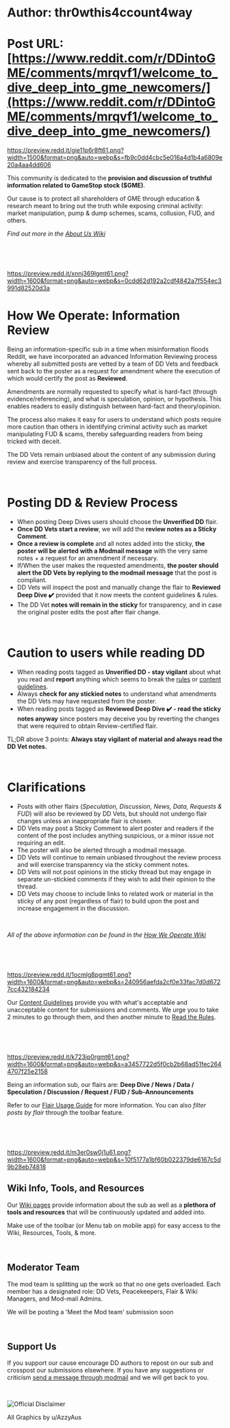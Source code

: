 # Author: thr0wthis4ccount4way
# Post URL: [https://www.reddit.com/r/DDintoGME/comments/mrqvf1/welcome_to_dive_deep_into_gme_newcomers/](https://www.reddit.com/r/DDintoGME/comments/mrqvf1/welcome_to_dive_deep_into_gme_newcomers/)


https://preview.redd.it/gie11p6r8ft61.png?width=1500&format=png&auto=webp&s=fb9c0dd4cbc5e016a4d1b4a6809e20a4aa4dd606

This community is dedicated to the **provision and discussion of truthful information related to GameStop stock ($GME)**.

Our cause is to protect all shareholders of GME through education & research meant to bring out the truth while exposing criminal activity: market manipulation, pump & dump schemes, scams, collusion, FUD, and others.

*Find out more in the* [*About Us Wiki*](https://www.reddit.com/r/DDintoGME/wiki/about)

&#x200B;

&#x200B;

https://preview.redd.it/xnnj369lgmt61.png?width=1600&format=png&auto=webp&s=0cdd62d192a2cdf4842a7f554ec3991d82520d3a

# How We Operate: Information Review

Being an information-specific sub in a time when misinformation floods Reddit, we have incorporated an advanced Information Reviewing process whereby all submitted posts are vetted by a team of DD Vets and feedback sent back to the poster as a request for amendment where the execution of which would certify the post as **Reviewed**.

Amendments are normally requested to specify what is hard-fact (through evidence/referencing), and what is speculation, opinion, or hypothesis. This enables readers to easily distinguish between hard-fact and theory/opinion.

The process also makes it easy for users to understand which posts require more caution than others in identifying criminal activity such as market manipulating FUD & scams, thereby safeguarding readers from being tricked with deceit.

The DD Vets remain unbiased about the content of any submission during review and exercise transparency of the full process.

&#x200B;

# Posting DD & Review Process

* When posting Deep Dives users should choose the **Unverified DD** flair.
* **Once DD Vets start a review**, we will add the **review notes as a Sticky Comment**.
* **Once a review is complete** and all notes added into the sticky, **the poster will be alerted with a Modmail message** with the very same notes + a request for an amendment if necessary.
* If/When the user makes the requested amendments, **the poster should alert the DD Vets by replying to the modmail message** that the post is compliant.
* DD Vets will inspect the post and manually change the flair to **Reviewed Deep Dive ✔️** provided that it now meets the content guidelines & rules.
* The DD Vet **notes will remain in the sticky** for transparency, and in case the original poster edits the post after flair change.

&#x200B;

# Caution to users while reading DD

* When reading posts tagged as **Unverified DD - stay vigilant** about what you read and **report** anything which seems to break the [rules](https://www.reddit.com/r/DDintoGME/about/rules) or [content guidelines](https://www.reddit.com/r/DDintoGME/wiki/contentguidelines).
* Always **check for any stickied notes** to understand what amendments the DD Vets may have requested from the poster.
* When reading posts tagged as **Reviewed Deep Dive ✔️ - read the sticky notes anyway** since posters may deceive you by reverting the changes that were required to obtain Review-certified flair.

TL;DR above 3 points: **Always stay vigilant of material and always read the DD Vet notes.**

&#x200B;

# Clarifications

* Posts with other flairs (*Speculation, Discussion, News, Data, Requests & FUD*) will also be reviewed by DD Vets, but should not undergo flair changes unless an inappropriate flair is chosen.
* DD Vets may post a Sticky Comment to alert poster and readers if the content of the post includes anything suspicious, or a minor issue not requiring an edit.
* The poster will also be alerted through a modmail message.
* DD Vets will continue to remain unbiased throughout the review process and will exercise transparency via the sticky comment notes.
* DD Vets will not post opinions in the sticky thread but may engage in separate un-stickied comments if they wish to add their opinion to the thread.
* DD Vets may choose to include links to related work or material in the sticky of any post (regardless of flair) to build upon the post and increase engagement in the discussion.

&#x200B;

*All of the above information can be found in the* [*How We Operate Wiki*](https://www.reddit.com/r/DDintoGME/wiki/operation)

&#x200B;

&#x200B;

https://preview.redd.it/1ocmlg8pgmt61.png?width=1600&format=png&auto=webp&s=240956aefda2cf0e33fac7d0d6727cc432184234

Our [Content Guidelines](https://www.reddit.com/r/DDintoGME/wiki/contentguidelines) provide you with what's acceptable and unacceptable content for submissions and comments. We urge you to take 2 minutes to go through them, and then another minute to [Read the Rules](https://www.reddit.com/r/DDintoGME/about/rules).

&#x200B;

&#x200B;

https://preview.redd.it/k723ip0rgmt61.png?width=1600&format=png&auto=webp&s=a3457722d5f0cb2b68ad51fec2644707f25e2158

Being an information sub, our flairs are: **Deep Dive / News / Data / Speculation / Discussion / Request /  FUD / Sub-Announcements**

Refer to our [Flair Usage Guide](https://www.reddit.com/r/DDintoGME/wiki/flairs) for more information. You can also *filter posts by flair* through the toolbar feature.

&#x200B;

&#x200B;

https://preview.redd.it/m3er0sw0j1u61.png?width=1600&format=png&auto=webp&s=10f5177a1bf60b022379de6167c5d9b28eb74818

## Wiki Info, Tools, and Resources

Our [Wiki pages](https://www.reddit.com/r/DDintoGME/wiki/index) provide information about the sub as well as a **plethora of tools and resources** that will be continuously updated and added into.

Make use of the toolbar (or Menu tab on mobile app) for easy access to the Wiki, Resources, Tools, & more.

&#x200B;

## Moderator Team

The mod team is splitting up the work so that no one gets overloaded. Each member has a designated role: DD Vets, Peacekeepers, Flair & Wiki Managers, and Mod-mail Admins.

We will be posting a 'Meet the Mod team' submission soon

&#x200B;

## Support Us

If you support our cause encourage DD authors to repost on our sub and crosspost our submissions elsewhere. If you have any suggestions or criticism [send a message through modmail](https://reddit.com/message/compose?to=r/DDintoGME) and we will get back to you.

&#x200B;

![Official Disclaimer](https://www.reddit.com/r/DDintoGME/wiki/disclaimer)

All Graphics by u/AzzyAus